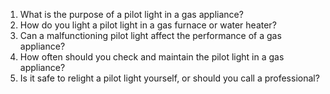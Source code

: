1. What is the purpose of a pilot light in a gas appliance?
2. How do you light a pilot light in a gas furnace or water heater?
3. Can a malfunctioning pilot light affect the performance of a gas appliance?
4. How often should you check and maintain the pilot light in a gas appliance?
5. Is it safe to relight a pilot light yourself, or should you call a professional?